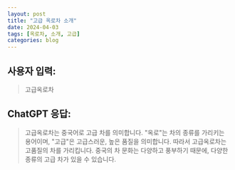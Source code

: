 ```yaml
---
layout: post
title: "고급 옥로차 소개"
date: 2024-04-03
tags: [옥로차, 소개, 고급]
categories: blog
---
```


## 사용자 입력:
> 고급옥로차

## ChatGPT 응답:
> 고급옥로차는 중국어로 고급 차를 의미합니다. "옥로"는 차의 종류를 가리키는 용어이며, "고급"은 고급스러운, 높은 품질을 의미합니다. 따라서 고급옥로차는 고품질의 차를 가리킵니다. 중국의 차 문화는 다양하고 풍부하기 때문에, 다양한 종류의 고급 차가 있을 수 있습니다.

